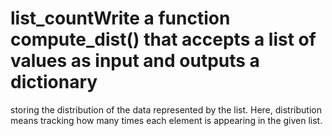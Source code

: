 # list_countWrite a function compute_dist() that accepts a list of values as input and outputs a dictionary
storing the distribution of the data represented by the list. Here, distribution means tracking how
many times each element is appearing in the given list.
